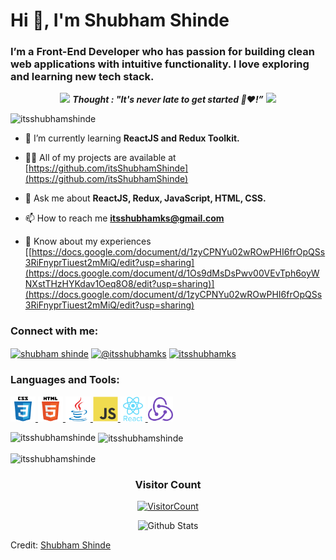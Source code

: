 <h1 align="left">Hi 👋, I'm Shubham Shinde</h1>
<h3 align="left">I’m a Front-End Developer who has passion for building clean web applications with intuitive functionality. I love exploring and learning new tech stack.</h3>

<p align="center">
<img src="https://media.giphy.com/media/gH3LO09IOiZIqePwv9/giphy.gif" width="50" /> <b><i align="center">Thought : "It's never late to get started 🎯❤️!”</i></b> <img src="https://media.giphy.com/media/qjqUcgIyRjsl2/giphy.gif" width="50" />
 </p>

<p align="left"> <img src="https://komarev.com/ghpvc/?username=itsshubhamshinde&label=Profile%20views&color=0e75b6&style=flat" alt="itsshubhamshinde" /> </p>

- 🌱 I’m currently learning **ReactJS and Redux Toolkit.**

- 👨‍💻 All of my projects are available at [https://github.com/itsShubhamShinde](https://github.com/itsShubhamShinde)

- 💬 Ask me about **ReactJS, Redux, JavaScript, HTML, CSS.**

- 📫 How to reach me **itsshubhamks@gmail.com**

- 📄 Know about my experiences [[https://docs.google.com/document/d/1zyCPNYu02wROwPHI6frOpQSs3RiFnyprTiuest2mMiQ/edit?usp=sharing](https://docs.google.com/document/d/1Os9dMsDsPwv00VEvTph6oyWNXstTHzHYKdav1Oeq8O8/edit?usp=sharing)](https://docs.google.com/document/d/1zyCPNYu02wROwPHI6frOpQSs3RiFnyprTiuest2mMiQ/edit?usp=sharing)

<h3 align="left">Connect with me:</h3>
<p align="left">
<a href="https://linkedin.com/in/shubham shinde" target="blank"><img align="center" src="https://raw.githubusercontent.com/rahuldkjain/github-profile-readme-generator/master/src/images/icons/Social/linked-in-alt.svg" alt="shubham shinde" height="30" width="40" /></a>
<a href="https://www.hackerrank.com/@itsshubhamks" target="blank"><img align="center" src="https://raw.githubusercontent.com/rahuldkjain/github-profile-readme-generator/master/src/images/icons/Social/hackerrank.svg" alt="@itsshubhamks" height="30" width="40" /></a>
<a href="https://www.leetcode.com/itsshubhamks" target="blank"><img align="center" src="https://raw.githubusercontent.com/rahuldkjain/github-profile-readme-generator/master/src/images/icons/Social/leet-code.svg" alt="itsshubhamks" height="30" width="40" /></a>
</p>

<h3 align="left">Languages and Tools:</h3>
<p align="left"> <a href="https://www.w3schools.com/css/" target="_blank" rel="noreferrer"> <img src="https://raw.githubusercontent.com/devicons/devicon/master/icons/css3/css3-original-wordmark.svg" alt="css3" width="40" height="40"/> </a> <a href="https://www.w3.org/html/" target="_blank" rel="noreferrer"> <img src="https://raw.githubusercontent.com/devicons/devicon/master/icons/html5/html5-original-wordmark.svg" alt="html5" width="40" height="40"/> </a> <a href="https://www.java.com" target="_blank" rel="noreferrer"> <img src="https://raw.githubusercontent.com/devicons/devicon/master/icons/java/java-original.svg" alt="java" width="40" height="40"/> </a> <a href="https://developer.mozilla.org/en-US/docs/Web/JavaScript" target="_blank" rel="noreferrer"> <img src="https://raw.githubusercontent.com/devicons/devicon/master/icons/javascript/javascript-original.svg" alt="javascript" width="40" height="40"/> </a> <a href="https://reactjs.org/" target="_blank" rel="noreferrer"> <img src="https://raw.githubusercontent.com/devicons/devicon/master/icons/react/react-original-wordmark.svg" alt="react" width="40" height="40"/> </a> <a href="https://redux.js.org" target="_blank" rel="noreferrer"> <img src="https://raw.githubusercontent.com/devicons/devicon/master/icons/redux/redux-original.svg" alt="redux" width="40" height="40"/> </a> </p>

<p><img align="left" src="https://github-readme-stats.vercel.app/api/top-langs?username=itsshubhamshinde&show_icons=true&locale=en&layout=compact" alt="itsshubhamshinde" /></p>

<p>&nbsp;<img align="center" src="https://github-readme-stats.vercel.app/api?username=itsshubhamshinde&show_icons=true&locale=en" alt="itsshubhamshinde" /></p>

<p><img align="center" src="https://github-readme-streak-stats.herokuapp.com/?user=itsshubhamshinde&" alt="itsshubhamshinde" /></p>





 

 <h3 align="center">Visitor Count</h3>
<a align="center" href="https://profile-counter.glitch.me/{itsShubhamShinde}/count.svg">
  
 ![VisitorCount](https://profile-counter.glitch.me/{itsShubhamShinde}/count.svg)  

</a>
  
<p align="center">
        <img src="https://raw.githubusercontent.com/bornmay/bornmay/Update/svg/Bottom.svg" alt="Github Stats" />
</p>

Credit: [Shubham Shinde](https://github.com/itsShubhamShinde)
